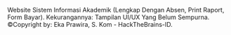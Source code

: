 Website Sistem Informasi Akademik (Lengkap Dengan Absen, Print Raport, Form Bayar).
Kekurangannya: Tampilan UI/UX Yang Belum Sempurna.
<br>
©Copyright by: Eka Prawira, S. Kom - HackTheBrains-ID.
